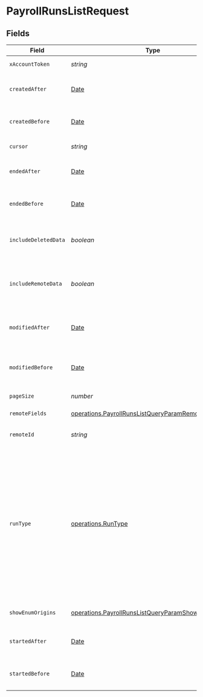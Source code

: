 # PayrollRunsListRequest


## Fields

| Field                                                                                                                                                                                                                                                                                     | Type                                                                                                                                                                                                                                                                                      | Required                                                                                                                                                                                                                                                                                  | Description                                                                                                                                                                                                                                                                               |
| ----------------------------------------------------------------------------------------------------------------------------------------------------------------------------------------------------------------------------------------------------------------------------------------- | ----------------------------------------------------------------------------------------------------------------------------------------------------------------------------------------------------------------------------------------------------------------------------------------- | ----------------------------------------------------------------------------------------------------------------------------------------------------------------------------------------------------------------------------------------------------------------------------------------- | ----------------------------------------------------------------------------------------------------------------------------------------------------------------------------------------------------------------------------------------------------------------------------------------- |
| `xAccountToken`                                                                                                                                                                                                                                                                           | *string*                                                                                                                                                                                                                                                                                  | :heavy_check_mark:                                                                                                                                                                                                                                                                        | Token identifying the end user.                                                                                                                                                                                                                                                           |
| `createdAfter`                                                                                                                                                                                                                                                                            | [Date](https://developer.mozilla.org/en-US/docs/Web/JavaScript/Reference/Global_Objects/Date)                                                                                                                                                                                             | :heavy_minus_sign:                                                                                                                                                                                                                                                                        | If provided, will only return objects created after this datetime.                                                                                                                                                                                                                        |
| `createdBefore`                                                                                                                                                                                                                                                                           | [Date](https://developer.mozilla.org/en-US/docs/Web/JavaScript/Reference/Global_Objects/Date)                                                                                                                                                                                             | :heavy_minus_sign:                                                                                                                                                                                                                                                                        | If provided, will only return objects created before this datetime.                                                                                                                                                                                                                       |
| `cursor`                                                                                                                                                                                                                                                                                  | *string*                                                                                                                                                                                                                                                                                  | :heavy_minus_sign:                                                                                                                                                                                                                                                                        | The pagination cursor value.                                                                                                                                                                                                                                                              |
| `endedAfter`                                                                                                                                                                                                                                                                              | [Date](https://developer.mozilla.org/en-US/docs/Web/JavaScript/Reference/Global_Objects/Date)                                                                                                                                                                                             | :heavy_minus_sign:                                                                                                                                                                                                                                                                        | If provided, will only return payroll runs ended after this datetime.                                                                                                                                                                                                                     |
| `endedBefore`                                                                                                                                                                                                                                                                             | [Date](https://developer.mozilla.org/en-US/docs/Web/JavaScript/Reference/Global_Objects/Date)                                                                                                                                                                                             | :heavy_minus_sign:                                                                                                                                                                                                                                                                        | If provided, will only return payroll runs ended before this datetime.                                                                                                                                                                                                                    |
| `includeDeletedData`                                                                                                                                                                                                                                                                      | *boolean*                                                                                                                                                                                                                                                                                 | :heavy_minus_sign:                                                                                                                                                                                                                                                                        | Whether to include data that was marked as deleted by third party webhooks.                                                                                                                                                                                                               |
| `includeRemoteData`                                                                                                                                                                                                                                                                       | *boolean*                                                                                                                                                                                                                                                                                 | :heavy_minus_sign:                                                                                                                                                                                                                                                                        | Whether to include the original data Merge fetched from the third-party to produce these models.                                                                                                                                                                                          |
| `modifiedAfter`                                                                                                                                                                                                                                                                           | [Date](https://developer.mozilla.org/en-US/docs/Web/JavaScript/Reference/Global_Objects/Date)                                                                                                                                                                                             | :heavy_minus_sign:                                                                                                                                                                                                                                                                        | If provided, only objects synced by Merge after this date time will be returned.                                                                                                                                                                                                          |
| `modifiedBefore`                                                                                                                                                                                                                                                                          | [Date](https://developer.mozilla.org/en-US/docs/Web/JavaScript/Reference/Global_Objects/Date)                                                                                                                                                                                             | :heavy_minus_sign:                                                                                                                                                                                                                                                                        | If provided, only objects synced by Merge before this date time will be returned.                                                                                                                                                                                                         |
| `pageSize`                                                                                                                                                                                                                                                                                | *number*                                                                                                                                                                                                                                                                                  | :heavy_minus_sign:                                                                                                                                                                                                                                                                        | Number of results to return per page.                                                                                                                                                                                                                                                     |
| `remoteFields`                                                                                                                                                                                                                                                                            | [operations.PayrollRunsListQueryParamRemoteFields](../../../sdk/models/operations/payrollrunslistqueryparamremotefields.md)                                                                                                                                                               | :heavy_minus_sign:                                                                                                                                                                                                                                                                        | Deprecated. Use show_enum_origins.                                                                                                                                                                                                                                                        |
| `remoteId`                                                                                                                                                                                                                                                                                | *string*                                                                                                                                                                                                                                                                                  | :heavy_minus_sign:                                                                                                                                                                                                                                                                        | The API provider's ID for the given object.                                                                                                                                                                                                                                               |
| `runType`                                                                                                                                                                                                                                                                                 | [operations.RunType](../../../sdk/models/operations/runtype.md)                                                                                                                                                                                                                           | :heavy_minus_sign:                                                                                                                                                                                                                                                                        | If provided, will only return PayrollRun's with this status. Options: ('REGULAR', 'OFF_CYCLE', 'CORRECTION', 'TERMINATION', 'SIGN_ON_BONUS')<br/><br/>* `REGULAR` - REGULAR<br/>* `OFF_CYCLE` - OFF_CYCLE<br/>* `CORRECTION` - CORRECTION<br/>* `TERMINATION` - TERMINATION<br/>* `SIGN_ON_BONUS` - SIGN_ON_BONUS |
| `showEnumOrigins`                                                                                                                                                                                                                                                                         | [operations.PayrollRunsListQueryParamShowEnumOrigins](../../../sdk/models/operations/payrollrunslistqueryparamshowenumorigins.md)                                                                                                                                                         | :heavy_minus_sign:                                                                                                                                                                                                                                                                        | Which fields should be returned in non-normalized form.                                                                                                                                                                                                                                   |
| `startedAfter`                                                                                                                                                                                                                                                                            | [Date](https://developer.mozilla.org/en-US/docs/Web/JavaScript/Reference/Global_Objects/Date)                                                                                                                                                                                             | :heavy_minus_sign:                                                                                                                                                                                                                                                                        | If provided, will only return payroll runs started after this datetime.                                                                                                                                                                                                                   |
| `startedBefore`                                                                                                                                                                                                                                                                           | [Date](https://developer.mozilla.org/en-US/docs/Web/JavaScript/Reference/Global_Objects/Date)                                                                                                                                                                                             | :heavy_minus_sign:                                                                                                                                                                                                                                                                        | If provided, will only return payroll runs started before this datetime.                                                                                                                                                                                                                  |